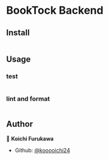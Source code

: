 # BookTock Backend

## Install
```sh
```

## Usage
### test
```sh
```

### lint and format
```sh
```

## Author

👤 **Koichi Furukawa**

* Github: [@kooooichi24](https://github.com/kooooichi24)